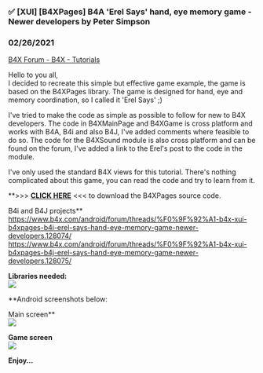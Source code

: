 ### ✅  [XUI] [B4XPages] B4A 'Erel Says' hand, eye memory game - Newer developers by Peter Simpson
### 02/26/2021
[B4X Forum - B4X - Tutorials](https://www.b4x.com/android/forum/threads/128073/)

Hello to you all,  
I decided to recreate this simple but effective game example, the game is based on the B4XPages library. The game is designed for hand, eye and memory coordination, so I called it 'Erel Says' ;)  
  
I've tried to make the code as simple as possible to follow for new to B4X developers. The code in B4XMainPage and B4XGame is cross platform and works with B4A, B4i and also B4J, I've added comments where feasible to do so. The code for the B4XSound module is also cross platform and can be found on the forum, I've added a link to the Erel's post to the code in the module.  
  
I've only used the standard B4X views for this tutorial. There's nothing complicated about this game, you can read the code and try to learn from it.  
  
**>>> [**CLICK HERE**](https://www.dropbox.com/s/1dyubqwtjkew1yb/erelsays.zip?dl=0) <<< to download the B4XPages source code.  
  
B4i and B4J projects**  
<https://www.b4x.com/android/forum/threads/%F0%9F%92%A1-b4x-xui-b4xpages-b4i-erel-says-hand-eye-memory-game-newer-developers.128074/>  
<https://www.b4x.com/android/forum/threads/%F0%9F%92%A1-b4x-xui-b4xpages-b4j-erel-says-hand-eye-memory-game-newer-developers.128075/>  
  
**Libraries needed:**  
![](https://www.b4x.com/android/forum/attachments/108717)  
  
**Android screenshots below:  
  
Main screen**  
![](https://www.b4x.com/android/forum/attachments/108718)  
  
**Game screen**  
![](https://www.b4x.com/android/forum/attachments/108719)  
  
  
**Enjoy…**